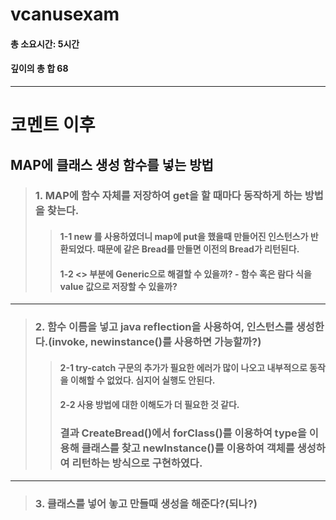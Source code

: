 # vcanusexam
#### 총 소요시간: 5시간
#### 깊이의 총 합 68

---

# 코멘트 이후
## MAP에 클래스 생성 함수를 넣는 방법
> ### 1. MAP에 함수 자체를 저장하여 get을 할 때마다 동작하게 하는 방법을 찾는다.
>> #### 1-1 new 를 사용하였더니 map에 put을 했을때 만들어진 인스턴스가 반환되었다. 때문에 같은 Bread를 만들면 이전의 Bread가 리턴된다.
>> #### 1-2 <> 부분에 Generic으로 해결할 수 있을까? - 함수 혹은 람다 식을 value 값으로 저장할 수 있을까?

---

> ### 2. 함수 이름을 넣고 java reflection을 사용하여, 인스턴스를 생성한다.(invoke, newinstance()를 사용하면 가능할까?)
>> #### 2-1 try-catch 구문의 추가가 필요한 에러가 많이 나오고 내부적으로 동작을 이해할 수 없었다. 심지어 실행도 안된다.
>> #### 2-2 사용 방법에 대한 이해도가 더 필요한 것 같다.
>> ### 결과 CreateBread()에서 forClass()를 이용하여 type을 이용해 클래스를 찾고 newInstance()를 이용하여 객체를 생성하여 리턴하는 방식으로 구현하였다.

---

> ### 3. 클래스를 넣어 놓고 만들때 생성을 해준다?(되나?)
